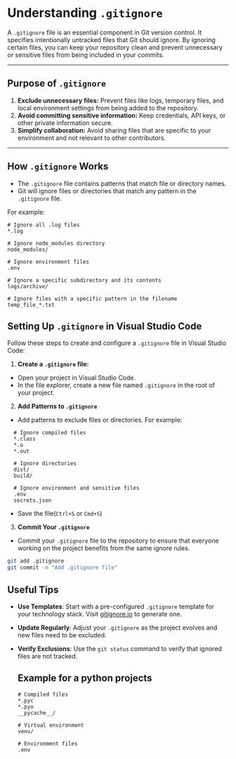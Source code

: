 # Understanding `.gitignore`

A `.gitignore` file is an essential component in Git version control. It specifies intentionally untracked files that Git should ignore. By ignoring certain files, 
you can keep your repository clean and prevent unnecessary or sensitive files from being included in your commits.

---

## **Purpose of `.gitignore`**
1. **Exclude unnecessary files:** Prevent files like logs, temporary files, and local environment settings from being added to the repository.
2. **Avoid committing sensitive information:** Keep credentials, API keys, or other private information secure.
3. **Simplify collaboration:** Avoid sharing files that are specific to your environment and not relevant to other contributors.

---

## **How `.gitignore` Works**
- The `.gitignore` file contains patterns that match file or directory names.
- Git will ignore files or directories that match any pattern in the `.gitignore` file.

For example:
```plaintext
# Ignore all .log files
*.log

# Ignore node_modules directory
node_modules/

# Ignore environment files
.env

# Ignore a specific subdirectory and its contents
logs/archive/

# Ignore files with a specific pattern in the filename
temp_file_*.txt
```
## **Setting Up `.gitignore` in Visual Studio Code**
Follow these steps to create and configure a `.gitignore` file in Visual Studio Code:
1. **Create a `.gitignore` file:**
- Open your project in Visual Studio Code.
- In the file explorer, create a new file named `.gitignore` in the root of your project.
2. **Add Patterns to `.gitignore`**
  - Add patterns to exclude files or directories. For example:
```plaintext
  # Ignore compiled files
  *.class
  *.o
  *.out
  
  # Ignore directories
  dist/
  build/
  
  # Ignore environment and sensitive files
  .env
  secrets.json
 ```

- Save the file(`Ctrl+S` or `Cmd+S`)
3. **Commit Your `.gitignore`**
  - Commit your `.gitignore` file to the repository to ensure that everyone working on the project benefits from the same ignore rules.
  ```bash
  git add .gitignore
  git commit -m "Add .gitignore file"
  ```

## **Useful Tips**
- **Use Templates**: Start with a pre-configured `.gitignore` template for your technology stack. Visit [gitignore.io](https://www.toptal.com/developers/gitignore/) to generate one.
- **Update Regularly**: Adjust your `.gitignore` as the project evolves and new files need to be excluded.
- **Verify Exclusions**: Use the `git status` command to verify that ignored files are not tracked.

  ## **Example for a python projects**
  ```plaintext
  # Compiled files
  *.pyc
  *.pyo
  __pycache__/
  
  # Virtual environment
  venv/
  
  # Environment files
  .env
 ```
